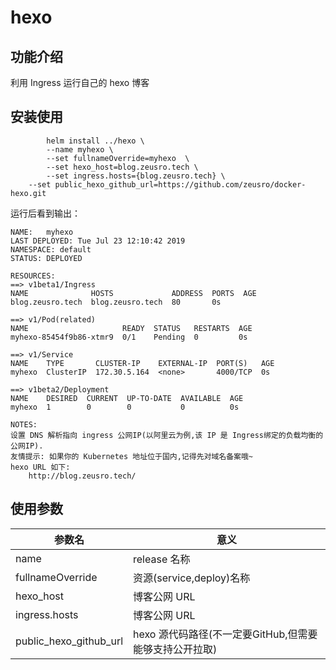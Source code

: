 # hexo

## 功能介绍

利用 Ingress 运行自己的 hexo 博客

## 安装使用

```shell
		helm install ../hexo \
		--name myhexo \
		--set fullnameOverride=myhexo  \
		--set hexo_host=blog.zeusro.tech \
		--set ingress.hosts={blog.zeusro.tech} \
    --set public_hexo_github_url=https://github.com/zeusro/docker-hexo.git
```

运行后看到输出：

```shell
NAME:   myhexo
LAST DEPLOYED: Tue Jul 23 12:10:42 2019
NAMESPACE: default
STATUS: DEPLOYED

RESOURCES:
==> v1beta1/Ingress
NAME              HOSTS             ADDRESS  PORTS  AGE
blog.zeusro.tech  blog.zeusro.tech  80       0s

==> v1/Pod(related)
NAME                     READY  STATUS   RESTARTS  AGE
myhexo-85454f9b86-xtmr9  0/1    Pending  0         0s

==> v1/Service
NAME    TYPE       CLUSTER-IP    EXTERNAL-IP  PORT(S)   AGE
myhexo  ClusterIP  172.30.5.164  <none>       4000/TCP  0s

==> v1beta2/Deployment
NAME    DESIRED  CURRENT  UP-TO-DATE  AVAILABLE  AGE
myhexo  1        0        0           0          0s

NOTES:
设置 DNS 解析指向 ingress 公网IP(以阿里云为例,该 IP 是 Ingress绑定的负载均衡的公网IP).
友情提示: 如果你的 Kubernetes 地址位于国内,记得先对域名备案哦~
hexo URL 如下:
    http://blog.zeusro.tech/
```


## 使用参数

参数名|意义
--|--
name|release 名称
fullnameOverride|资源(service,deploy)名称
hexo_host |博客公网 URL
ingress.hosts|博客公网 URL
public_hexo_github_url|hexo 源代码路径(不一定要GitHub,但需要能够支持公开拉取)